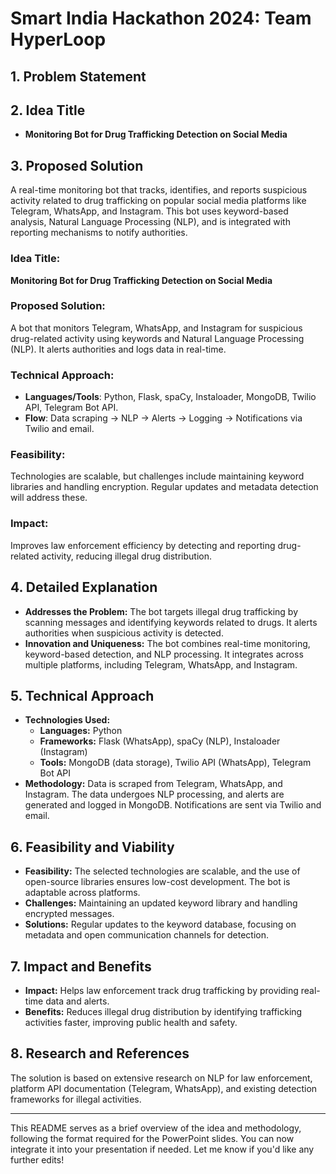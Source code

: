 
# Smart India Hackathon 2024: Team HyperLoop

## 1. **Problem Statement**

## 2. **Idea Title**
- **Monitoring Bot for Drug Trafficking Detection on Social Media**

## 3. **Proposed Solution**
A real-time monitoring bot that tracks, identifies, and reports suspicious activity related to drug trafficking on popular social media platforms like Telegram, WhatsApp, and Instagram. This bot uses keyword-based analysis, Natural Language Processing (NLP), and is integrated with reporting mechanisms to notify authorities.

### Idea Title:
**Monitoring Bot for Drug Trafficking Detection on Social Media**

### Proposed Solution:
A bot that monitors Telegram, WhatsApp, and Instagram for suspicious drug-related activity using keywords and Natural Language Processing (NLP). It alerts authorities and logs data in real-time.

### Technical Approach:
- **Languages/Tools**: Python, Flask, spaCy, Instaloader, MongoDB, Twilio API, Telegram Bot API.
- **Flow**: Data scraping → NLP → Alerts → Logging → Notifications via Twilio and email.

### Feasibility:
Technologies are scalable, but challenges include maintaining keyword libraries and handling encryption. Regular updates and metadata detection will address these.

### Impact:
Improves law enforcement efficiency by detecting and reporting drug-related activity, reducing illegal drug distribution.

## 4. **Detailed Explanation**
- **Addresses the Problem:** The bot targets illegal drug trafficking by scanning messages and identifying keywords related to drugs. It alerts authorities when suspicious activity is detected.
- **Innovation and Uniqueness:** The bot combines real-time monitoring, keyword-based detection, and NLP processing. It integrates across multiple platforms, including Telegram, WhatsApp, and Instagram.

## 5. **Technical Approach**
- **Technologies Used:**
  - **Languages:** Python
  - **Frameworks:** Flask (WhatsApp), spaCy (NLP), Instaloader (Instagram)
  - **Tools:** MongoDB (data storage), Twilio API (WhatsApp), Telegram Bot API
- **Methodology:** Data is scraped from Telegram, WhatsApp, and Instagram. The data undergoes NLP processing, and alerts are generated and logged in MongoDB. Notifications are sent via Twilio and email.

## 6. **Feasibility and Viability**
- **Feasibility:** The selected technologies are scalable, and the use of open-source libraries ensures low-cost development. The bot is adaptable across platforms.
- **Challenges:** Maintaining an updated keyword library and handling encrypted messages.
- **Solutions:** Regular updates to the keyword database, focusing on metadata and open communication channels for detection.

## 7. **Impact and Benefits**
- **Impact:** Helps law enforcement track drug trafficking by providing real-time data and alerts.
- **Benefits:** Reduces illegal drug distribution by identifying trafficking activities faster, improving public health and safety.

## 8. **Research and References**
The solution is based on extensive research on NLP for law enforcement, platform API documentation (Telegram, WhatsApp), and existing detection frameworks for illegal activities.

---

This README serves as a brief overview of the idea and methodology, following the format required for the PowerPoint slides. You can now integrate it into your presentation if needed. Let me know if you'd like any further edits!
